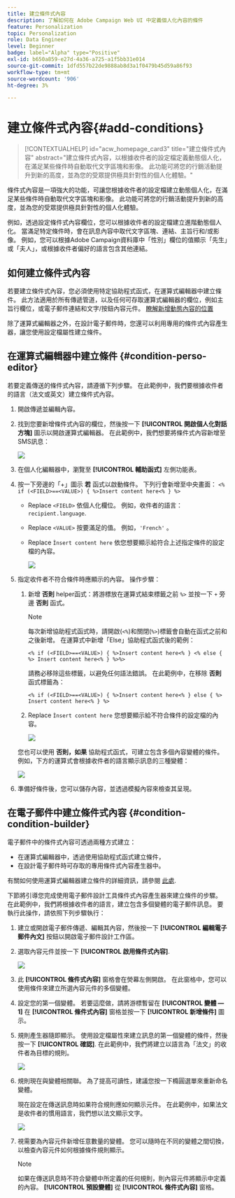 ```yaml
---
title: 建立條件式內容
description: 了解如何在 Adobe Campaign Web UI 中定義個人化內容的條件
feature: Personalization
topic: Personalization
role: Data Engineer
level: Beginner
badge: label="Alpha" type="Positive"
exl-id: b650a859-e27d-4a36-a725-a1f5bb31e014
source-git-commit: 1dfd557b22de9888ab8d3a1f0479b45d59a86f93
workflow-type: tm+mt
source-wordcount: '906'
ht-degree: 3%

---
```


# 建立條件式內容{#add-conditions}

>[!CONTEXTUALHELP]
>id="acw_homepage_card3"
>title="建立條件式內容"
>abstract="建立條件式內容，以根據收件者的設定檔定義動態個人化，在滿足某些條件時自動取代文字區塊和影像。 此功能可將您的行銷活動提升到新的高度，並為您的受眾提供極具針對性的個人化體驗。"

條件式內容是一項強大的功能，可讓您根據收件者的設定檔建立動態個人化，在滿足某些條件時自動取代文字區塊和影像。 此功能可將您的行銷活動提升到新的高度，並為您的受眾提供極具針對性的個人化體驗。

例如，透過設定條件式內容欄位，您可以根據收件者的設定檔建立進階動態個人化。 當滿足特定條件時，會在訊息內容中取代文字區塊、連結、主旨行和/或影像。 例如，您可以根據Adobe Campaign資料庫中「性別」欄位的值顯示「先生」或「夫人」，或根據收件者偏好的語言包含其他連結。

## 如何建立條件式內容

若要建立條件式內容，您必須使用特定協助程式函式，在運算式編輯器中建立條件。 此方法適用於所有傳遞管道，以及任何可存取運算式編輯器的欄位，例如主旨行欄位，或電子郵件連結和文字/按鈕內容元件。 [瞭解新增動態內容的位置](gs-personalization.md/#access)

除了運算式編輯器之外，在設計電子郵件時，您還可以利用專用的條件式內容產生器，讓您使用設定檔屬性建立條件。

## 在運算式編輯器中建立條件 {#condition-perso-editor}

若要定義傳送的條件式內容，請遵循下列步驟。 在此範例中，我們要根據收件者的語言（法文或英文）建立條件式內容。

1. 開啟傳遞並編輯內容。

1. 找到您要新增條件式內容的欄位，然後按一下 **[!UICONTROL 開啟個人化對話方塊]** 圖示以開啟運算式編輯器。 在此範例中，我們想要將條件式內容新增至SMS訊息：

   ![](assets/open-perso-editor-sms.png)

1. 在個人化編輯器中，瀏覽至 **[!UICONTROL 輔助函式]** 左側功能表。

1. 按一下旁邊的「+」圖示 **若** 函式以啟動條件。 下列行會新增至中央畫面：
   `<% if (<FIELD>==<VALUE>) { %>Insert content here<% } %>`

   * Replace `<FIELD>` 依個人化欄位。 例如，收件者的語言： `recipient.language`.
   * Replace `<VALUE>` 按要滿足的值。 例如，`'French'` 。
   * Replace `Ìnsert content here` 依您想要顯示給符合上述指定條件的設定檔的內容。

     ![](assets/condition-sample1.png)

1. 指定收件者不符合條件時應顯示的內容。 操作步驟：

   1. 新增 **否則** helper函式：將游標放在運算式結束標籤之前 `%>` 並按一下 `+` 旁邊 **否則** 函式。

      >[!NOTE]
      >
      >每次新增協助程式函式時，請開啟(`<%`)和關閉(`%>`)標籤會自動在函式之前和之後新增。 在運算式中新增「Else」協助程式函式後的範例：
      >
      >`<% if (<FIELD>==<VALUE>) { %>Insert content here<% } <% else { %> Insert content here<% } %>%>`
      >
      >請務必移除這些標籤，以避免任何語法錯誤。 在此範例中，在移除 **否則** 函式標籤為：
      >
      >`<% if (<FIELD>==<VALUE>) { %>Insert content here<% } else { %> Insert content here<% } %>`

   1. Replace `Ìnsert content here` 您想要顯示給不符合條件的設定檔的內容。

      ![](assets/condition-sample2.png)

   您也可以使用 **否則，如果** 協助程式函式，可建立包含多個內容變體的條件。 例如，下方的運算式會根據收件者的語言顯示訊息的三種變體：

   ![](assets/condition-sample3.png)

1. 準備好條件後，您可以儲存內容，並透過模擬內容來檢查其呈現。

## 在電子郵件中建立條件式內容  {#condition-condition-builder}

電子郵件中的條件式內容可透過兩種方式建立：
* 在運算式編輯器中，透過使用協助程式函式建立條件，
* 在設計電子郵件時可存取的專用條件式內容產生器中。

有關如何使用運算式編輯器建立條件的詳細資訊，請參閱 [此處](#condition-perso-editor).

下節將引導您完成使用電子郵件設計工具條件式內容產生器來建立條件的步驟。 在此範例中，我們將根據收件者的語言，建立包含多個變體的電子郵件訊息。 要執行此操作，請依照下列步驟執行：

1. 建立或開啟電子郵件傳遞、編輯其內容，然後按一下 **[!UICONTROL 編輯電子郵件內文]** 按鈕以開啟電子郵件設計工作區。

1. 選取內容元件並按一下 **[!UICONTROL 啟用條件式內容]**.

   ![](assets/condition-email-enable.png)

1. 此 **[!UICONTROL 條件式內容]** 窗格會在熒幕左側開啟。 在此窗格中，您可以使用條件來建立所選內容元件的多個變體。

1. 設定您的第一個變體。 若要這麼做，請將游標暫留在 **[!UICONTROL 變體 — 1]** 在 **[!UICONTROL 條件式內容]** 窗格並按一下 **[!UICONTROL 新增條件]** 圖示。

1. 規則產生器隨即顯示。 使用設定檔屬性來建立訊息的第一個變體的條件，然後按一下 **[!UICONTROL 確認]**. 在此範例中，我們將建立以語言為「法文」的收件者為目標的規則。

   ![](assets/condition-email-rule.png)

1. 規則現在與變體相關聯。 為了提高可讀性，建議您按一下橢圓選單來重新命名變體。

   現在設定在傳送訊息時如果符合規則應如何顯示元件。 在此範例中，如果法文是收件者的慣用語言，我們想以法文顯示文字。

   ![](assets/condition-email-variant1.png)

1. 視需要為內容元件新增任意數量的變體。 您可以隨時在不同的變體之間切換，以檢查內容元件如何根據條件規則顯示。

   >[!NOTE]
   >如果在傳送訊息時不符合變體中所定義的任何規則，則內容元件將顯示中定義的內容。 **[!UICONTROL 預設變體]** 從 **[!UICONTROL 條件式內容]** 窗格。
